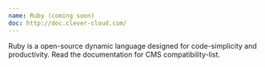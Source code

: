 ```yaml
---
name: Ruby (coming soon)
doc: http://doc.clever-cloud.com/
---
```


Ruby is a open-source dynamic language designed for code-simplicity and productivity.
Read the documentation for CMS compatibility-list. 